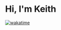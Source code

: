 # Hi, I'm Keith 
[![wakatime](https://wakatime.com/badge/user/ffadc4ae-d00f-4620-8817-730fc6d3bf0d.svg)](https://wakatime.com/@ffadc4ae-d00f-4620-8817-730fc6d3bf0d) 
